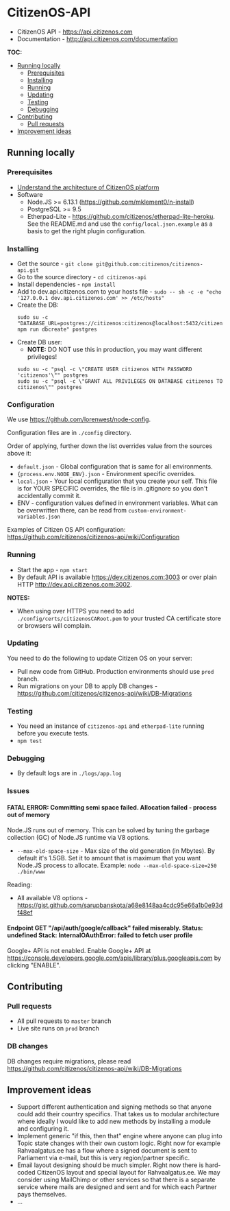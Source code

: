# CitizenOS-API

* CitizenOS API - https://api.citizenos.com
* Documentation - http://api.citizenos.com/documentation

**TOC:**

<!-- toc -->

- [Running locally](#running-locally)
  * [Prerequisites](#prerequisites)
  * [Installing](#installing)
  * [Running](#running)
  * [Updating](#updating)
  * [Testing](#testing)
  * [Debugging](#debugging)
- [Contributing](#contributing)
  * [Pull requests](#pull-requests)
- [Improvement ideas](#improvement-ideas)

<!-- tocstop -->

## Running locally

### Prerequisites

* [Understand the architecture of CitizenOS platform](docs/index.md)
* Software
    * Node.JS >= 6.13.1 (https://github.com/mklement0/n-install) 
    * PostgreSQL >= 9.5
    * Etherpad-Lite - https://github.com/citizenos/etherpad-lite-heroku. See the README.md and use the `config/local.json.example` as a basis to get the right plugin configuration.

### Installing

* Get the source - `git clone git@github.com:citizenos/citizenos-api.git`
* Go to the source directory - `cd citizenos-api`
* Install dependencies - `npm install`
* Add to dev.api.citizenos.com to your hosts file - `sudo -- sh -c -e "echo '127.0.0.1 dev.api.citizenos.com' >> /etc/hosts"`
* Create the DB:
    ```
    sudo su -c "DATABASE_URL=postgres://citizenos:citizenos@localhost:5432/citizenos npm run dbcreate" postgres
    ```
* Create DB user:
    * **NOTE:** DO NOT use this in production, you may want different privileges! 
    ```
    sudo su -c "psql -c \"CREATE USER citizenos WITH PASSWORD 'citizenos'\"" postgres
    sudo su -c "psql -c \"GRANT ALL PRIVILEGES ON DATABASE citizenos TO citizenos\"" postgres
    ```
      
### Configuration

We use https://github.com/lorenwest/node-config.

Configuration files are in `./config` directory.

Order of applying, further down the list overrides value from the sources above it:

* `default.json` - Global configuration that is same for all environments.
* `{process.env.NODE_ENV}.json` - Environment specific overrides.
* `local.json` - Your local configuration that you create your self. This file is for YOUR SPECIFIC overrides, the file is in .gitignore so you don't accidentally commit it.
* ENV - configuration values defined in environment variables. What can be overwritten there, can be read from `custom-environment-variables.json`

Examples of Citizen OS API configuration: https://github.com/citizenos/citizenos-api/wiki/Configuration

### Running

* Start the app - `npm start`
* By default API is available https://dev.citizenos.com:3003 or over plain HTTP http://dev.api.citizenos.com:3002.

**NOTES:**

* When using over HTTPS you need to add `./config/certs/citizenosCARoot.pem` to your trusted CA certificate store or browsers will complain.


### Updating

You need to do the following to update Citizen OS on your server:

* Pull new code from GitHub. Production environments should use `prod` branch.
* Run migrations on your DB to apply DB changes - https://github.com/citizenos/citizenos-api/wiki/DB-Migrations

### Testing

* You need an instance of `citizenos-api` and `etherpad-lite` running before you execute tests.
* `npm test`

### Debugging

* By default logs are in `./logs/app.log`


### Issues

#### FATAL ERROR: Committing semi space failed. Allocation failed - process out of memory

Node.JS runs out of memory. This can be solved by tuning the garbage collection (GC) of Node.JS runtime via V8 options.

* `--max-old-space-size` - Max size of the old generation (in Mbytes). By default it's 1.5GB. Set it to amount that is maximum that you want Node.JS process to allocate. Example: `node --max-old-space-size=250 ./bin/www`

Reading:

* All available V8 options - https://gist.github.com/sarupbanskota/a68e8148aa4cdc95e66a1b0e93df48ef

#### Endpoint GET "/api/auth/google/callback" failed miserably. Status: undefined Stack: InternalOAuthError: failed to fetch user profile

Google+ API is not enabled. Enable Google+ API at https://console.developers.google.com/apis/library/plus.googleapis.com by clicking "ENABLE".


## Contributing

### Pull requests

* All pull requests to `master` branch
* Live site runs on `prod` branch

### DB changes

DB changes require migrations, please read https://github.com/citizenos/citizenos-api/wiki/DB-Migrations

## Improvement ideas

* Support different authentication and signing methods so that anyone could add their country specifics. That takes us to modular architecture where ideally I would like to add new methods by installing a module and configuring it.
* Implement generic "if this, then that" engine where anyone can plug into Topic state changes with their own custom logic. Right now for example Rahvaalgatus.ee has a flow where a signed document is sent to Parliament via e-mail, but this is very region/partner specific.  
* Email layout designing should be much simpler. Right now there is hard-coded CitizenOS layout and special layout for Rahvaalgatus.ee. We may consider using MailChimp or other services so that there is a separate service where mails are designed and sent and for which each Partner pays themselves.
* ...
